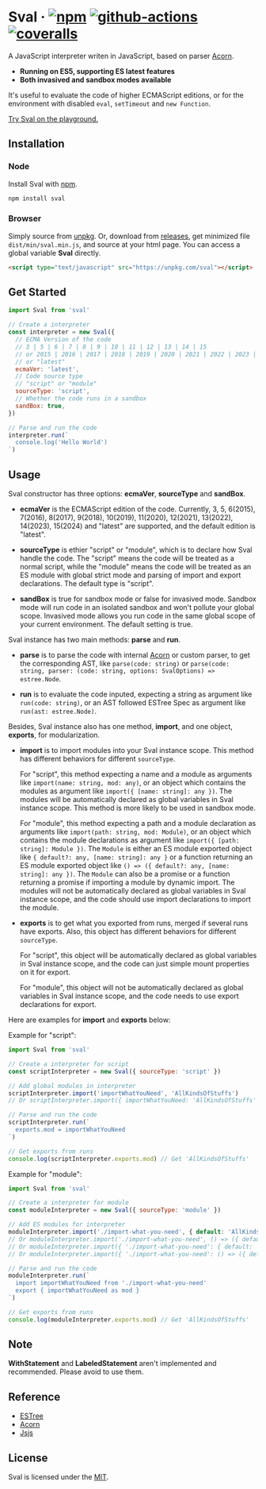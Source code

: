 # Sval &middot; [![npm](https://img.shields.io/npm/v/sval.svg?style=flat-square)](https://www.npmjs.com/package/sval) [![github-actions](https://img.shields.io/github/actions/workflow/status/Siubaak/sval/coverage.yml?style=flat-square)](https://github.com/Siubaak/sval/actions/workflows/coverage.yml) [![coveralls](https://img.shields.io/coveralls/github/Siubaak/sval.svg?style=flat-square)](https://coveralls.io/github/Siubaak/sval)

A JavaScript interpreter writen in JavaScript, based on parser [Acorn](https://github.com/acornjs/acorn).

- **Running on ES5, supporting ES latest features**
- **Both invasived and sandbox modes available**

It's useful to evaluate the code of higher ECMAScript editions, or for the environment with disabled `eval`, `setTimeout` and `new Function`.

[Try Sval on the playground.](https://jsbin.com/kehahiqono/edit?js,console)

## Installation

### Node

Install Sval with [npm](https://www.npmjs.com/package/sval).

```bash
npm install sval
```

### Browser

Simply source from [unpkg](https://unpkg.com/sval). Or, download from [releases](https://github.com/Siubaak/sval/releases), get minimized file `dist/min/sval.min.js`, and source at your html page. You can access a global variable **Sval** directly.

```html
<script type="text/javascript" src="https://unpkg.com/sval"></script>
```

## Get Started

```js
import Sval from 'sval'

// Create a interpreter
const interpreter = new Sval({
  // ECMA Version of the code
  // 3 | 5 | 6 | 7 | 8 | 9 | 10 | 11 | 12 | 13 | 14 | 15
  // or 2015 | 2016 | 2017 | 2018 | 2019 | 2020 | 2021 | 2022 | 2023 | 2024
  // or "latest"
  ecmaVer: 'latest',
  // Code source type
  // "script" or "module"
  sourceType: 'script',
  // Whether the code runs in a sandbox
  sandBox: true,
})

// Parse and run the code
interpreter.run(`
  console.log('Hello World')
`)
```

## Usage

Sval constructor has three options: **ecmaVer**, **sourceType** and **sandBox**.

- **ecmaVer** is the ECMAScript edition of the code. Currently, 3, 5, 6(2015), 7(2016), 8(2017), 9(2018), 10(2019), 11(2020), 12(2021), 13(2022), 14(2023), 15(2024) and "latest" are supported, and the default edition is "latest".

- **sourceType** is ethier "script" or "module", which is to declare how Sval handle the code. The "script" means the code will be treated as a normal script, while the "module" means the code will be treated as an ES module with global strict mode and parsing of import and export declarations. The default type is "script".

- **sandBox** is true for sandbox mode or false for invasived mode. Sandbox mode will run code in an isolated sandbox and won't pollute your global scope. Invasived mode allows you run code in the same global scope of your current environment. The default setting is true.

Sval instance has two main methods: **parse** and **run**.

- **parse** is to parse the code with internal [Acorn](https://github.com/acornjs/acorn) or custom parser, to get the corresponding AST, like `parse(code: string)` or `parse(code: string, parser: (code: string, options: SvalOptions) => estree.Node`.

- **run** is to evaluate the code inputed, expecting a string as argument like `run(code: string)`, or an AST followed ESTree Spec as argument like `run(ast: estree.Node)`.

Besides, Sval instance also has one method, **import**, and one object, **exports**, for modularization.

- **import** is to import modules into your Sval instance scope. This method has different behaviors for different `sourceType`.

  For "script", this method expecting a name and a module as arguments like `import(name: string, mod: any)`, or an object which contains the modules as argument like `import({ [name: string]: any })`. The modules will be automatically declared as global variables in Sval instance scope. This method is more likely to be used in sandbox mode.

  For "module", this method expecting a path and a module declaration as arguments like `import(path: string, mod: Module)`, or an object which contains the module declarations as argument like `import({ [path: string]: Module })`. The `Module` is either an ES module exported object like `{ default?: any, [name: string]: any }` or a function returning an ES module exported object like `() => ({ default?: any, [name: string]: any })`. The `Module` can also be a promise or a function returning a promise if importing a module by dynamic import. The modules will not be automatically declared as global variables in Sval instance scope, and the code should use import declarations to import the module.

- **exports** is to get what you exported from runs, merged if several runs have exports. Also, this object has different behaviors for different `sourceType`.

  For "script", this object will be automatically declared as global variables in Sval instance scope, and the code can just simple mount properties on it for export.

  For "module", this object will not be automatically declared as global variables in Sval instance scope, and the code needs to use export declarations for export.

Here are examples for **import** and **exports** below:

Example for "script":

```js
import Sval from 'sval'

// Create a interpreter for script
const scriptInterpreter = new Sval({ sourceType: 'script' })

// Add global modules in interpreter
scriptInterpreter.import('importWhatYouNeed', 'AllKindsOfStuffs')
// Or scriptInterpreter.import({ importWhatYouNeed: 'AllKindsOfStuffs' })

// Parse and run the code
scriptInterpreter.run(`
  exports.mod = importWhatYouNeed
`)

// Get exports from runs
console.log(scriptInterpreter.exports.mod) // Get 'AllKindsOfStuffs'
```

Example for "module":

```js
import Sval from 'sval'

// Create a interpreter for module
const moduleInterpreter = new Sval({ sourceType: 'module' })

// Add ES modules for interpreter
moduleInterpreter.import('./import-what-you-need', { default: 'AllKindsOfStuffs' })
// Or moduleInterpreter.import('./import-what-you-need', () => ({ default: 'AllKindsOfStuffs' }))
// Or moduleInterpreter.import({ './import-what-you-need': { default: 'AllKindsOfStuffs' } })
// Or moduleInterpreter.import({ './import-what-you-need': () => ({ default: 'AllKindsOfStuffs' }) })

// Parse and run the code
moduleInterpreter.run(`
  import importWhatYouNeed from './import-what-you-need'
  export { importWhatYouNeed as mod }
`)

// Get exports from runs
console.log(moduleInterpreter.exports.mod) // Get 'AllKindsOfStuffs'
```

## Note

**WithStatement** and **LabeledStatement** aren't implemented and recommended. Please avoid to use them.

## Reference

- [ESTree](https://github.com/estree/estree)
- [Acorn](https://github.com/acornjs/acorn)
- [Jsjs](https://github.com/bramblex/jsjs)

## License

Sval is licensed under the [MIT](https://github.com/Siubaak/sval/blob/master/LICENSE).